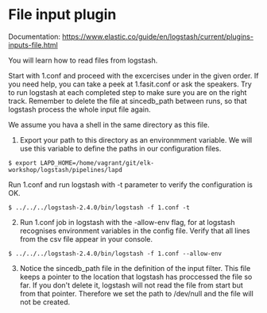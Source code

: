 # File input plugin
Documentation: https://www.elastic.co/guide/en/logstash/current/plugins-inputs-file.html

You will learn how to read files from logstash.

Start with 1.conf and proceed with the excercises under in the given order.
If you need help, you can take a peek at 1.fasit.conf or ask the speakers. 
Try to run logstash at each completed step to make sure you are on the right track. 
Remember to delete the file at sincedb_path between runs, so that logstash process the whole input file again. 

We assume you hava a shell in the same directory as this file.

1. Export your path to this directory as an environmment variable. We will use this variable to define the paths in our configuration files.


  ```
  $ export LAPD_HOME=/home/vagrant/git/elk-workshop/logstash/pipelines/lapd
  ```



Run 1.conf and run logstash with -t parameter to verify the configuration is OK.  

  ```
  $ ../../../logstash-2.4.0/bin/logstash -f 1.conf -t
  ```

2. Run 1.conf job in logstash with the -allow-env flag, for at logstash recognises environment variables in the config file. Verify that all lines from the csv file appear in your console.  

  ```
  $ ../../../logstash-2.4.0/bin/logstash -f 1.conf --allow-env
  ```

3. Notice the sincedb_path file in the definition of the input filter. 
  This file keeps a pointer to the location that logstash has proccessed the file so far. 
  If you don't delete it, logstash will not read the file from start but from that pointer. Therefore we set the path to /dev/null and the file will not be created.
